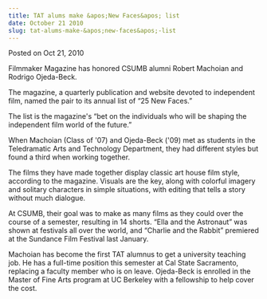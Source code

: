 ```yaml
---
title: TAT alums make &apos;New Faces&apos; list
date: October 21 2010
slug: tat-alums-make-&apos;new-faces&apos;-list
---
```


 
<span class="date">Posted on Oct 21, 2010 </span>
<p>
  Filmmaker Magazine has honored CSUMB alumni Robert Machoian and Rodrigo
  Ojeda-Beck.
</p>
<p>
  The magazine, a quarterly publication and website devoted to independent film,
  named the pair to its annual list of &#x201C;25 New Faces.&#x201D;
</p>
<p>
  The list is the magazine&apos;s &#x201C;bet on the individuals who will be
  shaping the independent film world of the future.&#x201D;
</p>
<p>
  When Machoian (Class of &apos;07) and Ojeda-Beck (&apos;09) met as students in
  the Teledramatic Arts and Technology Department, they had different styles but
  found a third when working together.
</p>
<p>
  The films they have made together display classic art house film style,
  according to the magazine. Visuals are the key, along with colorful imagery
  and solitary characters in simple situations, with editing that tells a story
  without much dialogue.
</p>
<p>
  At CSUMB, their goal was to make as many films as they could over the course
  of a semester, resulting in 14 shorts. &#x201C;Ella and the Astronaut&#x201D;
  was shown at festivals all over the world, and &#x201C;Charlie and the
  Rabbit&#x201D; premiered at the Sundance Film Festival last January.
</p>
<p>
  Machoian has become the first TAT alumnus to get a university teaching job. He
  has a full-time position this semester at Cal State Sacramento, replacing a
  faculty member who is on leave. Ojeda-Beck is enrolled in the Master of Fine
  Arts program at UC Berkeley with a fellowship to help cover the cost.
</p>
 
